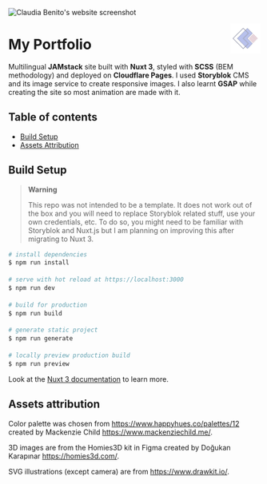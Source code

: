 ![Claudia Benito's website screenshot](https://a.storyblok.com/f/95455/1280x800/7f941d0214/portfolio-light.png)

<img src="https://github.com/claudiabdm/portfolio-2021/blob/main/static/logo.png" width="60" height="60" alt="Claudia Benito's website logo" align="right">


# My Portfolio

Multilingual **JAMstack** site built with **Nuxt 3**, styled with **SCSS** (BEM methodology) and deployed on **Cloudflare Pages**. I used **Storyblok** CMS and its image service to create responsive images. I also learnt **GSAP** while creating the site so most animation are made with it.

## Table of contents
* [Build Setup](#build-setup)
* [Assets Attribution](#assets-attribution)


## Build Setup

> **Warning**
>
>This repo was not intended to be a template. It does not work out of the box and you will need to replace Storyblok related stuff, use your own credentials, etc. To do so, you might need to be familiar with Storyblok and Nuxt.js but I am planning on improving this after migrating to Nuxt 3.


```bash
# install dependencies
$ npm run install

# serve with hot reload at https://localhost:3000
$ npm run dev

# build for production
$ npm run build

# generate static project
$ npm run generate

# locally preview production build
$ npm run preview
```

Look at the [Nuxt 3 documentation](https://nuxt.com/docs/getting-started/introduction) to learn more.

## Assets attribution

Color palette was chosen from https://www.happyhues.co/palettes/12 created by Mackenzie Child https://www.mackenziechild.me/.

3D images are from the Homies3D kit in Figma created by Doğukan Karapınar https://homies3d.com/.

SVG illustrations (except camera) are from https://www.drawkit.io/.